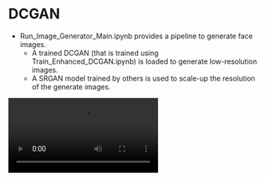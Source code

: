 # DCGAN

- Run_Image_Generator_Main.ipynb provides a pipeline to generate face images.
    - A trained DCGAN (that is trained using Train_Enhanced_DCGAN.ipynb) is loaded to generate low-resolution images.
    - A SRGAN model trained by others is used to scale-up the resolution of the generate images.
    

<video src="https://github.com/Zhiqing-Xu/Basic_GAN/blob/main/Sample_GAN_Training.mov" controls="controls" style="max-width: 730px;"> </video>




